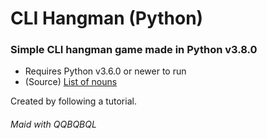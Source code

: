# CLI Hangman (Python)
### Simple CLI hangman game made in Python v3.8.0
* Requires Python v3.6.0 or newer to run
* (Source) [List of nouns](https://www.talkenglish.com/vocabulary/top-1500-nouns.aspx)

Created by following a tutorial.

###### *Maid with QQBQBQL*

